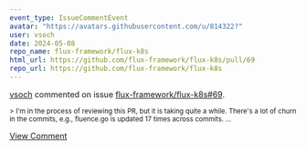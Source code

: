 ```yaml
---
event_type: IssueCommentEvent
avatar: "https://avatars.githubusercontent.com/u/814322?"
user: vsoch
date: 2024-05-08
repo_name: flux-framework/flux-k8s
html_url: https://github.com/flux-framework/flux-k8s/pull/69
repo_url: https://github.com/flux-framework/flux-k8s
---
```


<a href='https://github.com/vsoch' target='_blank'>vsoch</a> commented on issue <a href='https://github.com/flux-framework/flux-k8s/pull/69' target='_blank'>flux-framework/flux-k8s#69</a>.

<small>> I'm in the process of reviewing this PR, but it is taking quite a while. There's a lot of churn in the commits, e.g., fluence.go is updated 17 times across commits. ...</small>

<a href='https://github.com/flux-framework/flux-k8s/pull/69' target='_blank'>View Comment</a>
